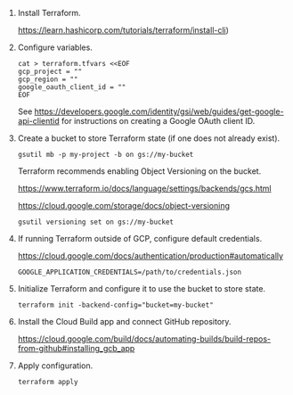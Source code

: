 1. Install Terraform.

   https://learn.hashicorp.com/tutorials/terraform/install-cli)

2. Configure variables.

   ```
   cat > terraform.tfvars <<EOF
   gcp_project = ""
   gcp_region = ""
   google_oauth_client_id = ""
   EOF
   ```

   See https://developers.google.com/identity/gsi/web/guides/get-google-api-clientid
   for instructions on creating a Google OAuth client ID.

3. Create a bucket to store Terraform state (if one does not already exist).

   ```
   gsutil mb -p my-project -b on gs://my-bucket
   ```

   Terraform recommends enabling Object Versioning on the bucket.

   https://www.terraform.io/docs/language/settings/backends/gcs.html

   https://cloud.google.com/storage/docs/object-versioning

   ```
   gsutil versioning set on gs://my-bucket
   ```

4. If running Terraform outside of GCP, configure default credentials.

   https://cloud.google.com/docs/authentication/production#automatically

   ```
   GOOGLE_APPLICATION_CREDENTIALS=/path/to/credentials.json
   ```

5. Initialize Terraform and configure it to use the bucket to store state.

   ```
   terraform init -backend-config="bucket=my-bucket"
   ```

6. Install the Cloud Build app and connect GitHub repository.

   https://cloud.google.com/build/docs/automating-builds/build-repos-from-github#installing_gcb_app

7. Apply configuration.

   ```
   terraform apply
   ```
